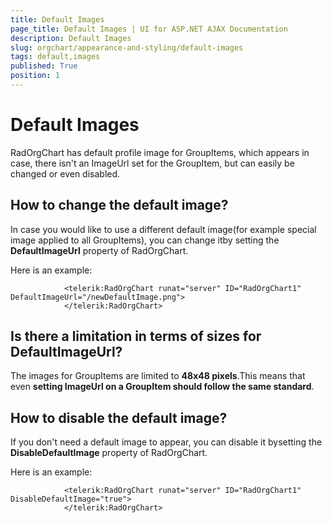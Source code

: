 ```yaml
---
title: Default Images
page_title: Default Images | UI for ASP.NET AJAX Documentation
description: Default Images
slug: orgchart/appearance-and-styling/default-images
tags: default,images
published: True
position: 1
---
```


# Default Images



RadOrgChart has default profile image for GroupItems, which appears in case,	there isn't an ImageUrl set for the GroupItem, but can easily be changed or even disabled.

## How to change the default image?

In case you would like to use a different default image(for example special image applied to all GroupItems), you can change itby setting the __DefaultImageUrl__ property of RadOrgChart.

Here is an example:

````ASPNET
			<telerik:RadOrgChart runat="server" ID="RadOrgChart1" DefaultImageUrl="/newDefaultImage.png">
			</telerik:RadOrgChart>
````



## Is there a limitation in terms of sizes for DefaultImageUrl?

The images for GroupItems are limited to __48x48 pixels__.This means that even __setting ImageUrl on a GroupItem should follow the same standard__.

## How to disable the default image?

If you don't need a default image to appear, you can disable it bysetting the __DisableDefaultImage__ property of RadOrgChart.

Here is an example:

````ASPNET
			<telerik:RadOrgChart runat="server" ID="RadOrgChart1" DisableDefaultImage="true">
			</telerik:RadOrgChart>
````


